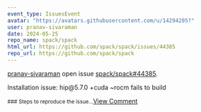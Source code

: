 ```yaml
---
event_type: IssuesEvent
avatar: "https://avatars.githubusercontent.com/u/14294205?"
user: pranav-sivaraman
date: 2024-05-25
repo_name: spack/spack
html_url: https://github.com/spack/spack/issues/44385
repo_url: https://github.com/spack/spack
---
```


<a href='https://github.com/pranav-sivaraman' target='_blank'>pranav-sivaraman</a> open issue <a href='https://github.com/spack/spack/issues/44385' target='_blank'>spack/spack#44385</a>.

<p>Installation issue: hip@5.7.0 +cuda ~rocm fails to build</p><small>### Steps to reproduce the issue...</small><a href='https://github.com/spack/spack/issues/44385' target='_blank'>View Comment</a>